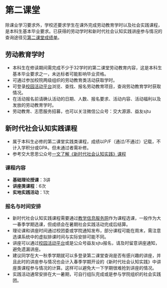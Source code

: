 # 第二课堂
除课业学习要求外，学校还要求学生在课外完成劳动教育学时以及社会实践课程，是本科生基本毕业要求。已获得的劳动学时和新时代社会认知实践讲座参与情况的查询途径见[第二课堂成绩单](https://dektcjd.sjtu.edu.cn/ui/manage)。
## 劳动教育学时
- 本科生在修读期间需完成不少于32学时的第二课堂劳动教育内容，这是本科生基本毕业要求之一，未达标者可能影响毕业资格。
- 可通过参加校院两级组织的劳动教育类活动获取学时。
- 可登录[校园活动平台](https://activity.sjtu.edu.cn/dekt?locale=zh)浏览、查找、报名劳动教育项目，查询劳动教育学时获取情况。
- 在活动报名前请确认活动的日期、人数、报名要求、活动内容、活动福利以及发放的劳动教育学时。
- 劳动教育、志愿服务招募，也可以关注微信公众号：交大源源、益友sjtu
## 新时代社会认知实践课程
- 属于本科生必修的第二课堂实践类课程，成绩以P/F（通过/不通过）记载，不计入学积分或GPA，但未通过者需补修。
- 参考交大思思公众号[一文了解《新时代社会认知实践》课程](https://mp.weixin.qq.com/s/T9ZoZRRgVYowQOOrdYOMJw)
### 课程内容
- **基础理论授课**：3讲
- **讲座类课程**：6次
- **实地实践活动**：1次
### 报名与时间安排
- 新时代社会认知实践课程需要通过[教学信息服务网](https://i.sjtu.edu.cn/)作为课程选课，一般作为大一春季学期选课，但成绩会在暑期社会实践活动完成后结算。
- 理论课和讲座时间通过校团委或学院通知发布，部分课程可能在周末，需注意选课系统中的虚拟排课时间与实际安排可能不同。
- 讲座可以通过[校园活动平台](https://activity.sjtu.edu.cn/dekt?locale=zh)或是公众号益友sjtu报名，请及时留意讲座通知，避免遗漏讲座。
- 建议同学在大一秋季学期就可以多登录第二课堂查询是否有感兴趣的讲座，并且此时的讲座参与情况也会计入春季学期开设的《新时代社会认知实践》中讲座类课程参与情况的计算。这样可以避免大一下学期很难抢到讲座的情况。
- 实践活动通常安排在大一暑期，可自行组队完成或是参与学院组织的社会实践团。

